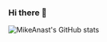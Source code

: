 ### Hi there 👋
![MikeAnast's GitHub stats](https://github-readme-stats.vercel.app/api?username=MikeAnast&count_private=true&show_icons=true)

<!--
**MikeAnast/MikeAnast** is a ✨ _special_ ✨ repository because its `README.md` (this file) appears on your GitHub profile.

Here are some ideas to get you started:

- 🔭 I’m currently working on ...
- 🌱 I’m currently learning ...
- 👯 I’m looking to collaborate on ...
- 🤔 I’m looking for help with ...
- 💬 Ask me about ...
- 📫 How to reach me: ...
- 😄 Pronouns: ...
- ⚡ Fun fact: ...
-->
